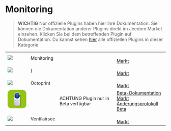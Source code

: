 
# Monitoring


>**WICHTIG**
>Nur offizielle Plugins haben hier ihre Dokumentation. Sie können die Dokumentation anderer Plugins direkt im Jeedom Market einsehen. Klicken Sie bei dem betreffenden Plugin auf Dokumentation.
>Du kannst sehen [hier](https://market.jeedom.com/index.php?v=d&p=market&type=plugin&categorie=monitoring) alle offiziellen Plugins in dieser Kategorie


| | | | |
|--- | --- | --- | ---|
|<img src="monitoring2/monitoring2_icon.png" class="pluginLogo" width="100" />|Monitoring||[](monitoring2/index.md)[](monitoring2/beta/index.md)<br/>[Markt](https://market.jeedom.com/index.php?v=d&p=market_display&id=3317)<br/>[](monitoring2/changelog.md)[](monitoring2/beta/changelog.md)|
|<img src="nut/nut_icon.png" class="pluginLogo" width="100" />|)||[](nut/index.md)<br/>[Markt](https://market.jeedom.com/index.php?v=d&p=market_display&id=1500)<br/>[](nut/changelog.md)|
|<img src="octoprint/octoprint_icon.png" class="pluginLogo" width="100" />|Octoprint||[](octoprint/index.md)<br/>[Markt](https://market.jeedom.com/index.php?v=d&p=market_display&id=3295)<br/>[](octoprint/changelog.md)|
|<img src="unifiprotect/beta/unifiprotect_icon.png" class="pluginLogo" width="100" />||ACHTUNG Plugin nur in Beta verfügbar<br/>|[Beta-Dokumentation](unifiprotect/beta/index.md)<br/>[Markt](https://market.jeedom.com/index.php?v=d&p=market_display&id=4188)<br/>[Änderungsprotokoll Beta](unifiprotect/beta/changelog.md)|
|<img src="ventilairsec/ventilairsec_icon.png" class="pluginLogo" width="100" />|Ventilairsec||[](ventilairsec/index.md)[](ventilairsec/beta/index.md)<br/>[Markt](https://market.jeedom.com/index.php?v=d&p=market_display&id=3895)|
